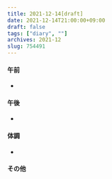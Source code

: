 ```yaml
---
title: 2021-12-14[draft]
date: 2021-12-14T21:00:00+09:00
draft: false
tags: ["diary", ""]
archives: 2021-12
slug: 754491
---
```

#### 午前
- 
#### 午後
- 
#### 体調
- 
#### その他